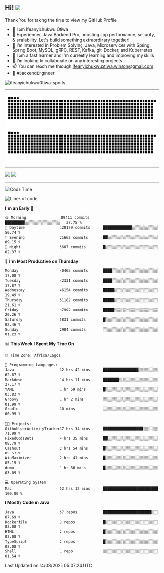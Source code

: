 <!-- BLOG-POST-LIST:START --><!-- BLOG-POST-LIST:END -->

## Hi! <img src="https://media.giphy.com/media/hvRJCLFzcasrR4ia7z/giphy.gif" width="4%"> 

Thank You for taking the time to view my GitHub Profile

- 👋 I am Ifeanyichukwu Otiwa
- 🚀 Experienced Java Backend Pro, boosting app performance, security, & scalability. Let's build something extraordinary together!
- 👀 I'm interested in Problem Solving, Java, Microservices with Spring, Spring Boot, MySQL, gRPC, REST, Kafka, git, Docker, and Kubernetes
- 🌱 I am a fast learner and I'm currently learning and improving my skills
- 💞️ I'm looking to collaborate on any interesting projects
- 📫 You can reach me through ifeanyichukwuotiwa.winson@gmail.com
- 🚀 #BackendEngineer

<p align="left" marginTop="10px"> <img src="https://komarev.com/ghpvc/?username=ifeanyichukwuOtiwa-sports&label=Profile%20views&color=0e75b6&style=for-the-badge" alt="ifeanyichukwuOtiwa-sports" /> </p>

***

<!--🐍📈SNAKEGRAPH / 🌐WEBSITE: https://github.com/Platane/snk -->
![github contribution grid snake animation](https://raw.githubusercontent.com/ifeanyichukwuOtiwa-sports/ifeanyichukwuOtiwa-sports/output/github-contribution-grid-snake-dark.svg#gh-dark-mode-only)![github contribution grid snake animation](https://raw.githubusercontent.com/ifeanyichukwuOtiwa-sports/ifeanyichukwuOtiwa-sports/output/github-contribution-grid-snake.svg#gh-light-mode-only)

***

<p float="left">
  <img float="left" src="https://github-readme-stats.vercel.app/api?username=ifeanyichukwuOtiwa-sports&count_private=true&include_all_commits=true&theme=react&show_icons=true" />
  <img float="right" src="https://github-readme-stats.vercel.app/api/top-langs/?username=ifeanyichukwuOtiwa-sports&layout=compact&show_icons=true&theme=react" /> 
</p>

***



<!--START_SECTION:waka-->
![Code Time](http://img.shields.io/badge/Code%20Time-4%2C098%20hrs%2034%20mins-blue)

![Lines of code](https://img.shields.io/badge/From%20Hello%20World%20I%27ve%20Written-64.3%20million%20lines%20of%20code-blue)

**I'm an Early 🐤** 

```text
🌞 Morning                89411 commits       █████████░░░░░░░░░░░░░░░░   37.75 % 
🌆 Daytime                120179 commits      █████████████░░░░░░░░░░░░   50.74 % 
🌃 Evening                21662 commits       ██░░░░░░░░░░░░░░░░░░░░░░░   09.15 % 
🌙 Night                  5607 commits        █░░░░░░░░░░░░░░░░░░░░░░░░   02.37 % 
```
📅 **I'm Most Productive on Thursday** 

```text
Monday                   40465 commits       ████░░░░░░░░░░░░░░░░░░░░░   17.08 % 
Tuesday                  42331 commits       ████░░░░░░░░░░░░░░░░░░░░░   17.87 % 
Wednesday                46154 commits       █████░░░░░░░░░░░░░░░░░░░░   19.49 % 
Thursday                 51182 commits       █████░░░░░░░░░░░░░░░░░░░░   21.61 % 
Friday                   47992 commits       █████░░░░░░░░░░░░░░░░░░░░   20.26 % 
Saturday                 5831 commits        █░░░░░░░░░░░░░░░░░░░░░░░░   02.46 % 
Sunday                   2904 commits        ░░░░░░░░░░░░░░░░░░░░░░░░░   01.23 % 
```


📊 **This Week I Spent My Time On** 

```text
🕑︎ Time Zone: Africa/Lagos

💬 Programming Languages: 
Java                     32 hrs 42 mins      ████████████████░░░░░░░░░   62.67 % 
Markdown                 14 hrs 11 mins      ███████░░░░░░░░░░░░░░░░░░   27.17 % 
YAML                     1 hr 59 mins        █░░░░░░░░░░░░░░░░░░░░░░░░   03.83 % 
Groovy                   1 hr 2 mins         ░░░░░░░░░░░░░░░░░░░░░░░░░   01.99 % 
Gradle                   30 mins             ░░░░░░░░░░░░░░░░░░░░░░░░░   00.99 % 

🐱‍💻 Projects: 
GithubUserActivityTracker37 hrs 34 mins      ██████████████████░░░░░░░   71.99 % 
FixedOddsBets            4 hrs 35 mins       ██░░░░░░░░░░░░░░░░░░░░░░░   08.79 % 
Cashout                  2 hrs 54 mins       █░░░░░░░░░░░░░░░░░░░░░░░░   05.57 % 
WinMaximizer             2 hrs 41 mins       █░░░░░░░░░░░░░░░░░░░░░░░░   05.15 % 
demo                     1 hr 36 mins        █░░░░░░░░░░░░░░░░░░░░░░░░   03.09 % 

💻 Operating System: 
Mac                      52 hrs 12 mins      █████████████████████████   100.00 % 
```

**I Mostly Code in Java** 

```text
Java                     57 repos            ██████████████████████░░░   87.69 % 
Dockerfile               2 repos             █░░░░░░░░░░░░░░░░░░░░░░░░   03.08 % 
HTML                     2 repos             █░░░░░░░░░░░░░░░░░░░░░░░░   03.08 % 
TypeScript               2 repos             █░░░░░░░░░░░░░░░░░░░░░░░░   03.08 % 
Shell                    1 repo              ░░░░░░░░░░░░░░░░░░░░░░░░░   01.54 % 
```




 Last Updated on 14/08/2025 05:07:24 UTC
<!--END_SECTION:waka-->

<!--
<p align="center">
![trophy](https://github-profile-trophy.vercel.app/?username=ifeanyichukwuOtiwa-sports&theme=onedark) (https://github.com/ryo-ma/github-profile-trophy)
</p>
-->

<!---
ifeanyi-otiwa/ifeanyi-otiwa is a ✨ special ✨ repository because its `README.md` (this file) appears on your GitHub profile.
You can click the Preview link to take a look at your changes.
--->
